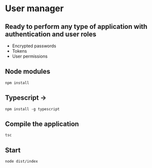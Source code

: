 # User manager 


## Ready to perform any type of application with authentication and user roles


* Encrypted passwords
* Tokens
* User permissions


## Node modules 
```
npm install
```

## Typescript -> 
```
npm install -g typescript
```

## Compile the application
```
tsc 
```

## Start 
```
node dist/index
```
